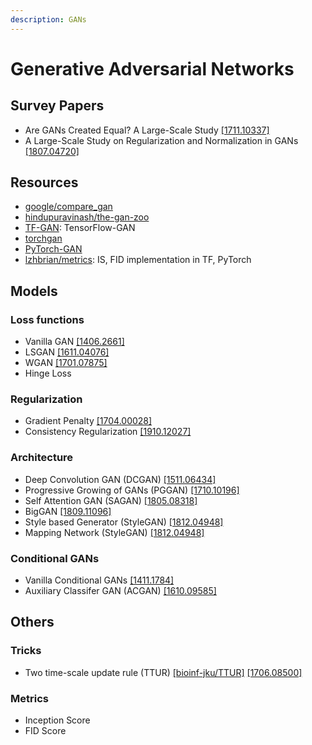 ```yaml
---
description: GANs
---
```


# Generative Adversarial Networks

## Survey Papers

* Are GANs Created Equal? A Large-Scale Study [\[1711.10337\]](https://arxiv.org/abs/1711.10337)
* A Large-Scale Study on Regularization and Normalization in GANs [\[1807.04720\]](https://arxiv.org/abs/1807.04720)

## Resources

* [google/compare\_gan](https://github.com/google/compare_gan)
* [hindupuravinash/the-gan-zoo](https://github.com/hindupuravinash/the-gan-zoo)
* [TF-GAN](https://github.com/tensorflow/gan): TensorFlow-GAN
* [torchgan](https://github.com/torchgan/torchgan)
* [PyTorch-GAN](https://github.com/eriklindernoren/PyTorch-GAN)
* [lzhbrian/metrics](https://github.com/lzhbrian/metrics): IS, FID implementation in TF, PyTorch

## Models

### Loss functions

* Vanilla GAN [\[1406.2661\]](https://arxiv.org/abs/1406.2661)
* LSGAN [\[1611.04076\]](https://arxiv.org/abs/1611.04076)
* WGAN [\[1701.07875\]](https://arxiv.org/abs/1701.07875)
* Hinge Loss

### Regularization

* Gradient Penalty [\[1704.00028\]](https://arxiv.org/abs/1704.00028)
* Consistency Regularization [\[1910.12027\]](https://arxiv.org/abs/1910.12027)

### Architecture

* Deep Convolution GAN \(DCGAN\) [\[1511.06434\]](https://arxiv.org/abs/1511.06434)
* Progressive Growing of GANs \(PGGAN\) [\[1710.10196\]](https://arxiv.org/abs/1710.10196)
* Self Attention GAN \(SAGAN\) [\[1805.08318\]](https://arxiv.org/abs/1805.08318)
* BigGAN [\[1809.11096\]](https://arxiv.org/abs/1809.11096)
* Style based Generator \(StyleGAN\) [\[1812.04948\]](https://arxiv.org/abs/1812.04948)
* Mapping Network \(StyleGAN\) [\[1812.04948\]](https://arxiv.org/abs/1812.04948)

### Conditional GANs

* Vanilla Conditional GANs [\[1411.1784\]](https://arxiv.org/abs/1411.1784)
* Auxiliary Classifer GAN \(ACGAN\) [\[1610.09585\]](https://arxiv.org/abs/1610.09585)

## Others

### Tricks

* Two time-scale update rule \(TTUR\) [\[bioinf-jku/TTUR\]](https://github.com/bioinf-jku/TTUR) [\[1706.08500\]](https://arxiv.org/abs/1706.08500)

### Metrics

* Inception Score
* FID Score



